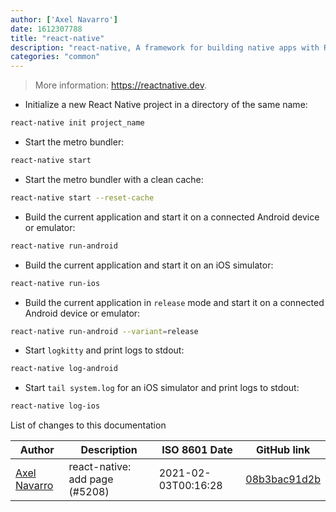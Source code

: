```yaml
---
author: ['Axel Navarro']
date: 1612307788
title: "react-native"
description: "react-native, A framework for building native apps with React."
categories: "common"
---
```

> More information: <https://reactnative.dev>.

- Initialize a new React Native project in a directory of the same name:

```bash
react-native init project_name
```

- Start the metro bundler:

```bash
react-native start
```

- Start the metro bundler with a clean cache:

```bash
react-native start --reset-cache
```

- Build the current application and start it on a connected Android device or emulator:

```bash
react-native run-android
```

- Build the current application and start it on an iOS simulator:

```bash
react-native run-ios
```

- Build the current application in `release` mode and start it on a connected Android device or emulator:

```bash
react-native run-android --variant=release
```

- Start `logkitty` and print logs to stdout:

```bash
react-native log-android
```

- Start `tail system.log` for an iOS simulator and print logs to stdout:

```bash
react-native log-ios
```
List of changes to this documentation


Author | Description | ISO 8601 Date | GitHub link
------|-----|-----|-----
[Axel Navarro](mailto:navarroaxel@gmail.com) | react-native: add page (#5208) | 2021-02-03T00:16:28 | [08b3bac91d2b](https://github.com/tldr-pages/tldr/commit/08b3bac91d2b5d1963164bdb31d2745d71b4a03f)

